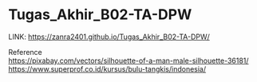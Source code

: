 # Tugas_Akhir_B02-TA-DPW

LINK: https://zanra2401.github.io/Tugas_Akhir_B02-TA-DPW/


Reference   
https://pixabay.com/vectors/silhouette-of-a-man-male-silhouette-36181/  
https://www.superprof.co.id/kursus/bulu-tangkis/indonesia/  
